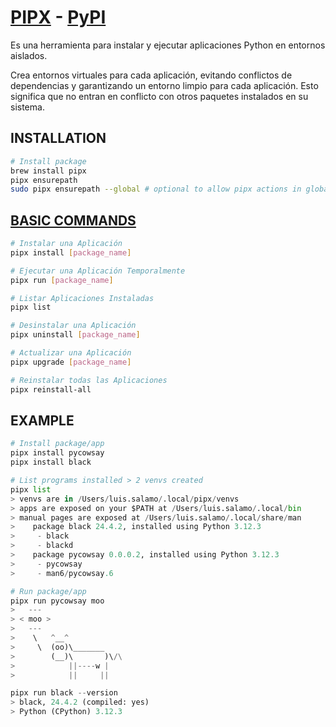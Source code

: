 # [PIPX](https://pipx.pypa.io/stable/) - [PyPI](https://pypi.org/project/pipx/)

Es una herramienta para instalar y ejecutar aplicaciones Python en entornos aislados.

Crea entornos virtuales para cada aplicación, evitando conflictos de dependencias y garantizando un entorno limpio para cada aplicación. Esto significa que no entran en conflicto con otros paquetes instalados en su sistema.

## INSTALLATION

```bash
# Install package
brew install pipx
pipx ensurepath
sudo pipx ensurepath --global # optional to allow pipx actions in global scope. See "Global installation" section below.
```

## [BASIC COMMANDS](https://pipx.pypa.io/stable/docs/)

```bash
# Instalar una Aplicación
pipx install [package_name]

# Ejecutar una Aplicación Temporalmente
pipx run [package_name]

# Listar Aplicaciones Instaladas
pipx list

# Desinstalar una Aplicación
pipx uninstall [package_name]

# Actualizar una Aplicación
pipx upgrade [package_name]

# Reinstalar todas las Aplicaciones
pipx reinstall-all
```

## EXAMPLE

```python
# Install package/app
pipx install pycowsay
pipx install black

# List programs installed > 2 venvs created
pipx list
> venvs are in /Users/luis.salamo/.local/pipx/venvs
> apps are exposed on your $PATH at /Users/luis.salamo/.local/bin
> manual pages are exposed at /Users/luis.salamo/.local/share/man
>    package black 24.4.2, installed using Python 3.12.3
>     - black
>     - blackd
>    package pycowsay 0.0.0.2, installed using Python 3.12.3
>     - pycowsay
>     - man6/pycowsay.6

# Run package/app
pipx run pycowsay moo
>   ---
> < moo >
>   ---
>    \   ^__^
>     \  (oo)\_______
>        (__)\       )\/\
>            ||----w |
>            ||     ||

pipx run black --version
> black, 24.4.2 (compiled: yes)
> Python (CPython) 3.12.3
```
